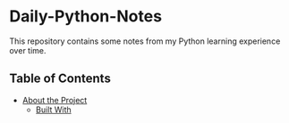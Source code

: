 <!--
*** Thanks for checking out this README. If you have a suggestion that would
*** make this repository better, please fork the repo and create a pull request or simply open
*** an issue with the tag "enhancement".
-->

# Daily-Python-Notes
This repository contains some notes from my Python learning experience over time.

<!-- TABLE OF CONTENTS -->
## Table of Contents

* [About the Project](#about-the-project)
  * [Built With](#built-with)
